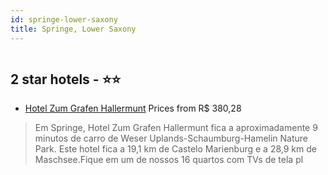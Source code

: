 ```yaml
---
id: springe-lower-saxony
title: Springe, Lower Saxony
---
```


<center><img src="https://i.travelapi.com/hotels/26000000/25090000/25081200/25081121/d7cbf42e_z.jpg" alt="" /></center>


##  2 star hotels - ⭐️⭐️

-    [Hotel Zum Grafen Hallermunt](https://www.hurb.com/br/aud/https://www.hurb.com/br/hotels/springe/hotel-zum-grafen-hallermunt-HT-B34R?cmp=18055) Prices from R$ 380,28
   > Em Springe, Hotel Zum Grafen Hallermunt fica a aproximadamente 9 minutos de carro de Weser Uplands-Schaumburg-Hamelin Nature Park.  Este hotel fica a 19,1 km de Castelo Marienburg e a 28,9 km de Maschsee.Fique em um de nossos 16 quartos com TVs de tela pl
